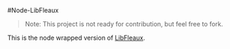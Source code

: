 #Node-LibFleaux

>Note: This project is not ready for contribution, but feel free to fork.

This is the node wrapped version of [LibFleaux](https://github.com/mrbroll/libfleaux.git).

